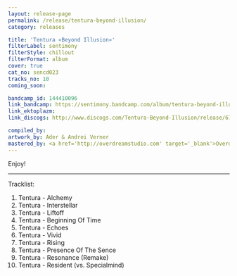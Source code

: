 ```yaml
---
layout: release-page
permalink: /release/tentura-beyond-illusion/
category: releases

title: 'Tentura «Beyond Illusion»'
filterLabel: sentimony
filterStyle: chillout
filterFormat: album
cover: true
cat_no: sencd023
tracks_no: 10
coming_soon: 

bandcamp_id: 144410096
link_bandcamp: https://sentimony.bandcamp.com/album/tentura-beyond-illusion
link_ektoplazm: 
link_discogs: http://www.discogs.com/Tentura-Beyond-Illusion/release/6775211

compiled_by: 
artwork_by: Ader & Andrei Verner
mastered_by: <a href='http://overdreamstudio.com' target='_blank'>Overdream Studio</a>
---
```


Enjoy!

---
Tracklist:

01. Tentura - Alchemy
02. Tentura - Interstellar
03. Tentura - Liftoff
04. Tentura - Beginning Of Time
05. Tentura - Echoes
06. Tentura - Vivid
07. Tentura - Rising
08. Tentura - Presence Of The Sence
09. Tentura - Resonance (Remake)
10. Tentura - Resident (vs. Specialmind)
